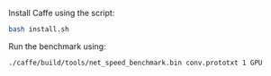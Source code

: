 Install Caffe using the script:
```bash
bash install.sh
```

Run the benchmark using:
```bash
./caffe/build/tools/net_speed_benchmark.bin conv.prototxt 1 GPU
```
